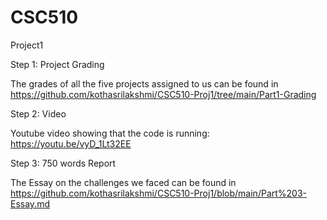 # CSC510
Project1

Step 1: Project Grading 

The grades of all the five projects assigned to us can be found in https://github.com/kothasrilakshmi/CSC510-Proj1/tree/main/Part1-Grading

Step 2: Video

Youtube video showing that the code is running: https://youtu.be/vyD_1Lt32EE

Step 3: 750 words Report

The Essay on the challenges we faced can be found in https://github.com/kothasrilakshmi/CSC510-Proj1/blob/main/Part%203-Essay.md
